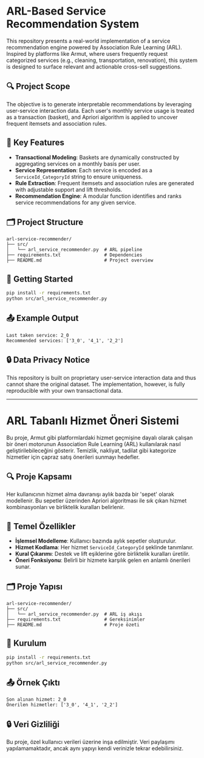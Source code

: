 # ARL-Based Service Recommendation System

This repository presents a real-world implementation of a service recommendation engine powered by Association Rule Learning (ARL). Inspired by platforms like Armut, where users frequently request categorized services (e.g., cleaning, transportation, renovation), this system is designed to surface relevant and actionable cross-sell suggestions.

## 🔍 Project Scope

The objective is to generate interpretable recommendations by leveraging user-service interaction data. Each user's monthly service usage is treated as a transaction (basket), and Apriori algorithm is applied to uncover frequent itemsets and association rules.

## 🧩 Key Features

- **Transactional Modeling**: Baskets are dynamically constructed by aggregating services on a monthly basis per user.
- **Service Representation**: Each service is encoded as a `ServiceId_CategoryId` string to ensure uniqueness.
- **Rule Extraction**: Frequent itemsets and association rules are generated with adjustable support and lift thresholds.
- **Recommendation Engine**: A modular function identifies and ranks service recommendations for any given service.

## 🗂 Project Structure

```
arl-service-recommender/
├── src/
│   └── arl_service_recommender.py  # ARL pipeline
├── requirements.txt                # Dependencies
├── README.md                       # Project overview
```

## 🚀 Getting Started

```bash
pip install -r requirements.txt
python src/arl_service_recommender.py
```

## 📤 Example Output

```
Last taken service: 2_0
Recommended services: ['3_0', '4_1', '2_2']
```

## 🔒 Data Privacy Notice

This repository is built on proprietary user-service interaction data and thus cannot share the original dataset. The implementation, however, is fully reproducible with your own transactional data.

---

# ARL Tabanlı Hizmet Öneri Sistemi

Bu proje, Armut gibi platformlardaki hizmet geçmişine dayalı olarak çalışan bir öneri motorunun Association Rule Learning (ARL) kullanılarak nasıl geliştirilebileceğini gösterir. Temizlik, nakliyat, tadilat gibi kategorize hizmetler için çapraz satış önerileri sunmayı hedefler.

## 🔍 Proje Kapsamı

Her kullanıcının hizmet alma davranışı aylık bazda bir 'sepet' olarak modellenir. Bu sepetler üzerinden Apriori algoritması ile sık çıkan hizmet kombinasyonları ve birliktelik kuralları belirlenir.

## 🧩 Temel Özellikler

- **İşlemsel Modelleme**: Kullanıcı bazında aylık sepetler oluşturulur.
- **Hizmet Kodlama**: Her hizmet `ServiceId_CategoryId` şeklinde tanımlanır.
- **Kural Çıkarımı**: Destek ve lift eşiklerine göre birliktelik kuralları üretilir.
- **Öneri Fonksiyonu**: Belirli bir hizmete karşılık gelen en anlamlı önerileri sunar.

## 🗂 Proje Yapısı

```
arl-service-recommender/
├── src/
│   └── arl_service_recommender.py  # ARL iş akışı
├── requirements.txt                # Gereksinimler
├── README.md                       # Proje özeti
```

## 🚀 Kurulum

```bash
pip install -r requirements.txt
python src/arl_service_recommender.py
```

## 📤 Örnek Çıktı

```
Son alınan hizmet: 2_0
Önerilen hizmetler: ['3_0', '4_1', '2_2']
```

## 🔒 Veri Gizliliği

Bu proje, özel kullanıcı verileri üzerine inşa edilmiştir. Veri paylaşımı yapılamamaktadır, ancak aynı yapıyı kendi verinizle tekrar edebilirsiniz.
